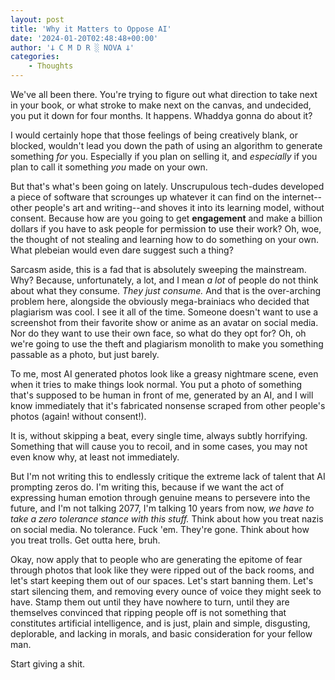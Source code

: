 ```yaml
---
layout: post
title: 'Why it Matters to Oppose AI'
date: '2024-01-20T02:48:48+00:00'
author: '𐕣 C M D R ░ NOVA 𐕣'
categories:
    - Thoughts
---
```


<!-- wp:paragraph -->
<p>We've all been there. You're trying to figure out what direction to take next in your book, or what stroke to make next on the canvas, and undecided, you put it down for four months. It happens. Whaddya gonna do about it?</p>
<!-- /wp:paragraph -->

<!-- wp:paragraph -->
<p>I would certainly hope that those feelings of being creatively blank, or blocked, wouldn't lead you down the path of using an algorithm to generate something&nbsp;<em>for</em>&nbsp;you. Especially if you plan on selling it, and&nbsp;<em>especially</em>&nbsp;if you plan to call it something&nbsp;<em>you</em>&nbsp;made on your own.</p>
<!-- /wp:paragraph -->

<!-- wp:paragraph -->
<p>But that's what's been going on lately. Unscrupulous tech-dudes developed a piece of software that scrounges up whatever it can find on the internet--other people's art and writing--and shoves it into its learning model, without consent. Because how are you going to get&nbsp;<strong>engagement</strong>&nbsp;and make a billion dollars if you have to ask people for permission to use their work? Oh, woe, the thought of not stealing and learning how to do something on your own. What plebeian would even dare suggest such a thing?</p>
<!-- /wp:paragraph -->

<!-- wp:paragraph -->
<p>Sarcasm aside, this is a fad that is absolutely sweeping the mainstream. Why? Because, unfortunately, a lot, and I mean&nbsp;<em>a lot</em>&nbsp;of people do not think about what they consume.&nbsp;<em>They just consume.</em>&nbsp;And that is the over-arching problem here, alongside the obviously mega-brainiacs who decided that plagiarism was cool. I see it all of the time. Someone doesn't want to use a screenshot from their favorite show or anime as an avatar on social media. Nor do they want to use their own face, so what do they opt for? Oh, oh we're going to use the theft and plagiarism monolith to make you something passable as a photo, but just barely.</p>
<!-- /wp:paragraph -->

<!-- wp:paragraph -->
<p>To me, most AI generated photos look like a greasy nightmare scene, even when it tries to make things look normal. You put a photo of something that's supposed to be human in front of me, generated by an AI, and I will know immediately that it's fabricated nonsense scraped from other people's photos (again! without consent!).</p>
<!-- /wp:paragraph -->

<!-- wp:paragraph -->
<p>It is, without skipping a beat, every single time, always subtly horrifying. Something that will cause you to recoil, and in some cases, you may not even know why, at least not immediately.</p>
<!-- /wp:paragraph -->

<!-- wp:paragraph -->
<p>But I'm not writing this to endlessly critique the extreme lack of talent that AI prompting zeros do. I'm writing this, because if we want the act of expressing human emotion through genuine means to persevere into the future, and I'm not talking 2077, I'm talking 10 years from now,&nbsp;<em>we have to take a zero tolerance stance with this stuff.</em>&nbsp;Think about how you treat nazis on social media. No tolerance. Fuck 'em. They're gone. Think about how you treat trolls. Get outta here, bruh.</p>
<!-- /wp:paragraph -->

<!-- wp:paragraph -->
<p>Okay, now apply that to people who are generating the epitome of fear through photos that look like they were ripped out of the back rooms, and let's start keeping them out of our spaces. Let's start banning them. Let's start silencing them, and removing every ounce of voice they might seek to have. Stamp them out until they have nowhere to turn, until they are themselves convinced that ripping people off is not something that constitutes artificial intelligence, and is just, plain and simple, disgusting, deplorable, and lacking in morals, and basic consideration for your fellow man.</p>
<!-- /wp:paragraph -->

<!-- wp:paragraph -->
<p>Start giving a shit.</p>
<!-- /wp:paragraph -->